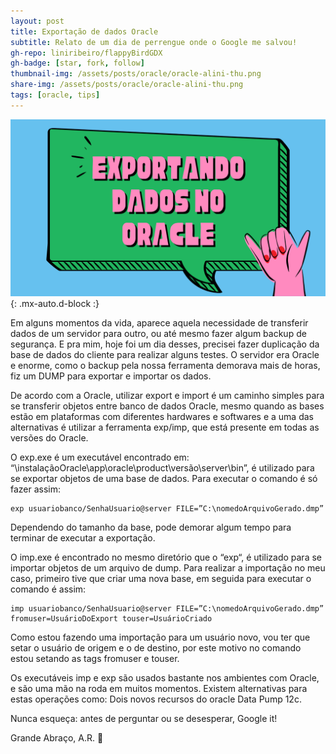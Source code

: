 ```yaml
---
layout: post
title: Exportação de dados Oracle
subtitle: Relato de um dia de perrengue onde o Google me salvou!
gh-repo: liniribeiro/flappyBirdGDX
gh-badge: [star, fork, follow]
thumbnail-img: /assets/posts/oracle/oracle-alini-thu.png
share-img: /assets/posts/oracle/oracle-alini-thu.png
tags: [oracle, tips]
---
```

![cocos2dlini1](/assets/posts/oracle/oracle-alini.png){: .mx-auto.d-block :}


Em alguns momentos da vida, aparece aquela necessidade de transferir dados de um servidor para outro, ou até mesmo fazer algum backup de segurança.
E pra mim, hoje foi um dia desses,  precisei fazer  duplicação da base de dados do cliente para realizar alguns testes. 
O servidor era Oracle e enorme, como o backup pela nossa ferramenta demorava mais de horas, fiz um DUMP para exportar e importar os dados.

De acordo com a Oracle, utilizar export e import é um caminho simples para se transferir objetos entre banco de dados Oracle, mesmo quando as bases estão em plataformas com diferentes hardwares e softwares e a uma das alternativas é utilizar a ferramenta exp/imp, que está presente em todas as versões do Oracle.

O exp.exe é um executável encontrado em: “\\instalaçãoOracle\app\oracle\product\versão\server\bin”, é utilizado para se exportar objetos de uma base de dados. Para executar o comando é só fazer assim:
~~~
exp usuariobanco/SenhaUsuario@server FILE=”C:\nomedoArquivoGerado.dmp”
~~~

Dependendo do tamanho da base, pode demorar algum tempo para terminar de executar a exportação.

O imp.exe é encontrado no mesmo diretório que o “exp“, é utilizado para se importar objetos de um arquivo de dump. Para realizar a importação no meu caso, primeiro tive que criar uma nova base, em seguida para executar o comando é assim:
~~~
imp usuariobanco/SenhaUsuario@server FILE=”C:\nomedoArquivoGerado.dmp” fromuser=UsuárioDoExport touser=UsuárioCriado
~~~

Como estou fazendo uma importação para um usuário novo, vou ter que setar o usuário de origem e o de destino, por este motivo no comando estou setando as tags fromuser e touser.

Os executáveis imp e exp são usados bastante nos ambientes com Oracle, e são uma mão na roda em muitos momentos. Existem alternativas para estas operações como: Dois novos recursos do oracle Data Pump 12c.

Nunca esqueça: antes de perguntar ou se desesperar, Google it!

Grande Abraço, A.R. 🙂
